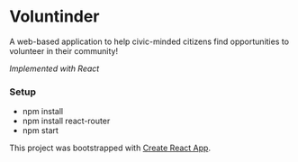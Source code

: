 # Voluntinder

A web-based application to help civic-minded citizens find opportunities to volunteer in their community!

_Implemented with React_

### Setup

 * npm install
 * npm install react-router
 * npm start


This project was bootstrapped with [Create React App](https://github.com/facebookincubator/create-react-app).
